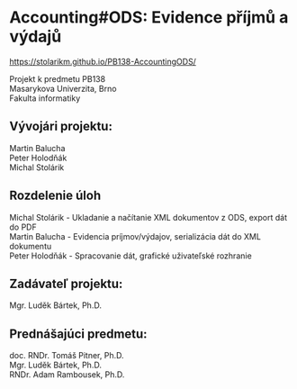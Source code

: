 # Accounting#ODS: Evidence příjmů a výdajů

https://stolarikm.github.io/PB138-AccountingODS/

Projekt k predmetu PB138  
Masarykova Univerzita, Brno  
Fakulta informatiky

## Vývojári projektu:
Martin Balucha  
Peter Holodňák  
Michal Stolárik

## Rozdelenie úloh
Michal Stolárik - Ukladanie a načítanie XML dokumentov z ODS, export dát do PDF  
Martin Balucha - Evidencia príjmov/výdajov, serializácia dát do XML dokumentu  
Peter Holodňák - Spracovanie dát, grafické uživateľské rozhranie

## Zadávateľ projektu:
Mgr. Luděk Bártek, Ph.D.

## Prednášajúci predmetu:
doc. RNDr. Tomáš Pitner, Ph.D.  
Mgr. Luděk Bártek, Ph.D.  
RNDr. Adam Rambousek, Ph.D. 


